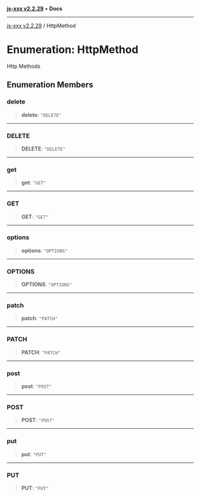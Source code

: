 [**js-xxx v2.2.29**](../README.md) • **Docs**

***

[js-xxx v2.2.29](../README.md) / HttpMethod

# Enumeration: HttpMethod

Http Methods

## Enumeration Members

### delete

> **delete**: `"DELETE"`

***

### DELETE

> **DELETE**: `"DELETE"`

***

### get

> **get**: `"GET"`

***

### GET

> **GET**: `"GET"`

***

### options

> **options**: `"OPTIONS"`

***

### OPTIONS

> **OPTIONS**: `"OPTIONS"`

***

### patch

> **patch**: `"PATCH"`

***

### PATCH

> **PATCH**: `"PATCH"`

***

### post

> **post**: `"POST"`

***

### POST

> **POST**: `"POST"`

***

### put

> **put**: `"PUT"`

***

### PUT

> **PUT**: `"PUT"`

